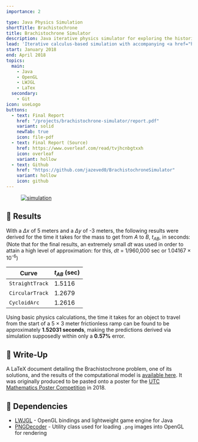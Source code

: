 ```yaml
---
importance: 2

type: Java Physics Simulation
shortTitle: Brachistochrone
title: Brachistochrone Simulator
description: Java iterative physics simulator for exploring the historic Brachistochrone Problem originally posed by Johann Bernoulli in 1696
lead: 'Iterative calculus-based simulation with accompanying <a href="https://www.lwjgl.org/" target="_blank" rel="noopener">OpenGL-powered</a> graphics display program designed to verify relative performance of different solutions to the historic <a href="http://mathworld.wolfram.com/BrachistochroneProblem.html" rel="noopener" target="_blank">Brachistochrone problem</a>. An accompanying report was written in LaTex which gives simulation results and a mathematical explanation of a rigorous solution.'
start: January 2018
end: April 2018
topics:
  main:
    - Java
    - OpenGL
    - LWJGL
    - LaTex
  secondary:
    - Git
icon: useLogo
buttons:
  - text: Final Report
    href: "/projects/brachistochrone-simulator/report.pdf"
    variant: solid
    newTab: true
    icon: file-pdf
  - text: Final Report (Source)
    href: https://www.overleaf.com/read/tvjhcnbgtxxh
    icon: overleaf
    variant: hollow
  - text: Github
    href: "https://github.com/jazeved0/BrachistochroneSimulator"
    variant: hollow
    icon: github
---
```


<Figure caption="Demonstration of the hill-climbing portion of the simulation, each iteration moving towards the optimal circular arc path as a potential solution to the Brachistochrone Problem.">

[![simulation](/projects/brachistochrone-simulator/gif.gif)](/projects/brachistochrone-simulator/gif.gif)

</Figure>

## 🏁 Results

With a _Δx_ of 5 meters and a _Δy_ of -3 meters, the following results were derived for the time it takes for the mass to get from _A_ to _B_, _t<sub>AB</sub>_, in seconds: (Note that for the final results, an extremely small _dt_ was used in order to attain a high level of approximation: for this, _dt_ = 1/960,000 sec or 1.04167 × 10<sup>-6</sup>)

| Curve           | _t<sub>AB</sub>_ (sec) |
| --------------- | ---------------------- |
| `StraightTrack` | 1.5116                 |
| `CircularTrack` | 1.2679                 |
| `CycloidArc`    | 1.2616                 |

Using basic physics calculations, the time it takes for an object to travel from the start of a 5 × 3 meter frictionless ramp can be found to be approximately **1.52031 seconds**, making the predictions derived via simulation supposedly within only a **0.57%** error.

## 📃 Write-Up

A LaTeX document detailing the Brachistochrone problem, one of its solutions, and the results of the computational model is [available here](https://jazevedo.me/projects/brachistochrone-simulator/report.pdf). It was originally produced to be pasted onto a poster for the [UTC Mathematics Poster Competition](https://www.utc.edu/mathematics/pdfs/poster-competition-rules-2018.pdf) in 2018.

## 🔗 Dependencies

- [LWJGL](https://www.lwjgl.org/) - OpenGL bindings and lightweight game engine for Java
- [PNGDecoder](http://wiki.lwjgl.org/wiki/Loading_PNG_images_with_TWL's_PNGDecoder.html) - Utility class used for loading `.png` images into OpenGL for rendering
